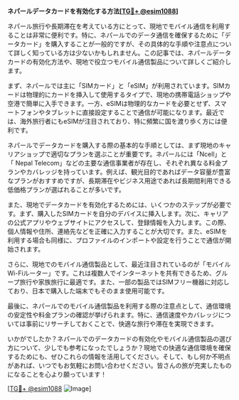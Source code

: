 **ネパールデータカードを有効化する方法[[TG💪+ @esim1088](https://t.me/s/esim1088)]**

ネパール旅行や長期滞在を考えている方にとって、現地でモバイル通信を利用することは非常に便利です。特に、ネパールでのデータ通信を確保するために「データカード」を購入することが一般的ですが、その具体的な手順や注意点について詳しく知っている方は少ないかもしれません。この記事では、ネパールデータカードの有効化方法や、現地で役立つモバイル通信製品について詳しくご紹介します。

まず、ネパールでは主に「SIMカード」と「eSIM」が利用されています。SIMカードは物理的にカードを挿入して使用するタイプで、現地の携帯電話ショップや空港で簡単に入手できます。一方、eSIMは物理的なカードを必要とせず、スマートフォンやタブレットに直接設定することで通信が可能になります。最近では、海外旅行者にもeSIMが注目されており、特に頻繁に国を渡り歩く方には便利です。

ネパールでデータカードを購入する際の基本的な手順としては、まず現地のキャリアショップで適切なプランを選ぶことが重要です。ネパールには「Ncell」と「 Nepal Telecom」などの主要な通信事業者が存在し、それぞれ異なる料金プランやカバレッジを持っています。例えば、観光目的であればデータ容量が豊富なプランがおすすめですが、長期滞在やビジネス用途であれば長期間利用できる低価格プランが選ばれることが多いです。

また、現地でデータカードを有効化するためには、いくつかのステップが必要です。まず、購入したSIMカードを自分のデバイスに挿入します。次に、キャリアの公式アプリやウェブサイトにアクセスして、登録情報を入力します。この際、個人情報や住所、連絡先などを正確に入力することが大切です。また、eSIMを利用する場合も同様に、プロファイルのインポートや設定を行うことで通信が開始されます。

さらに、現地でのモバイル通信製品として、最近注目されているのが「モバイルWi-Fiルーター」です。これは複数人でインターネットを共有できるため、グループ旅行や家族旅行に最適です。また、一部の製品ではSIMフリー機器に対応しており、日本で購入した端末でもそのまま使用可能です。

最後に、ネパールでのモバイル通信製品を利用する際の注意点として、通信環境の安定性や料金プランの確認が挙げられます。特に、通信速度やカバレッジについては事前にリサーチしておくことで、快適な旅行や滞在を実現できます。

いかがでしたか？ネパールでのデータカードの有効化やモバイル通信製品の選び方について、少しでも参考になったでしょうか？現地での快適な通信環境を確保するためにも、ぜひこれらの情報を活用してください。そして、もし何か不明点があれば、いつでもお気軽にお問い合わせください。皆さんの旅が充実したものになることを心より願っています！

[[TG💪+ @esim1088](https://t.me/s/esim1088) ![Image](https://i.postimg.cc/Y0z9fWf4/image.png)]
